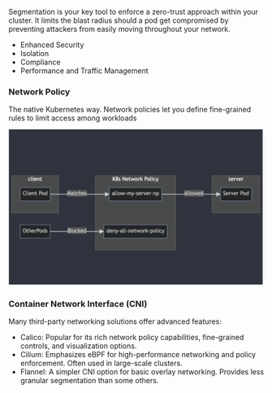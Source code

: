 Segmentation is your key tool to enforce a zero-trust approach within your cluster. It limits the blast radius should a pod get compromised by preventing attackers from easily moving throughout your network.

- Enhanced Security
- Isolation
- Compliance
- Performance and Traffic Management

### Network Policy
The native Kubernetes way. Network policies let you define fine-grained rules to limit access among workloads

![NP](../assets/np.png)

### Container Network Interface (CNI)
Many third-party networking solutions offer advanced features:
- Calico: Popular for its rich network policy capabilities, fine-grained controls, and visualization options.
- Cilium: Emphasizes eBPF for high-performance networking and policy enforcement. Often used in large-scale clusters.
- Flannel: A simpler CNI option for basic overlay networking. Provides less granular segmentation than some others.
